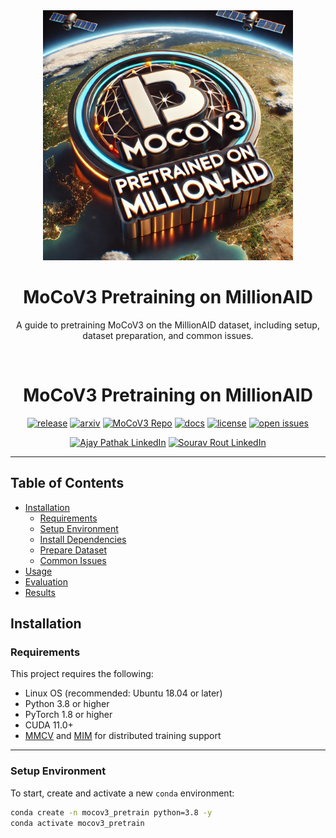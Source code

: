 <div align="center">
  <img src="./logo.png" width="400" alt="Project Logo"/>
  <h1>MoCoV3 Pretraining on MillionAID</h1>
  <p>A guide to pretraining MoCoV3 on the MillionAID dataset, including setup, dataset preparation, and common issues.</p>
  <br/>

# MoCoV3 Pretraining on MillionAID
[![release](https://img.shields.io/badge/release-V1.0.0-%230099FF)](https://github.com/your_repo/mocov3_pretrain/releases)
[![arxiv](https://img.shields.io/badge/arXiv-2104.02057-b31b1b.svg?style=flat)](https://arxiv.org/abs/2104.02057) <!-- Link to MoCoV3 paper -->
[![MoCoV3 Repo](https://img.shields.io/badge/MoCoV3-FacebookAI-%2360A5FA)](https://github.com/facebookresearch/moco-v3) <!-- Original MoCoV3 GitHub repo -->
[![docs](https://img.shields.io/badge/docs-latest-%233267B6)](https://your_repo_link/docs) <!-- Placeholder link for documentation -->
[![license](https://img.shields.io/badge/license-MIT-%23FFC700)](https://github.com/your_repo/mocov3_pretrain/blob/main/LICENSE) <!-- Adjust as per license -->
[![open issues](https://img.shields.io/github/issues-raw/your_repo/mocov3_pretrain?color=%23FF5733)](https://github.com/your_repo/mocov3_pretrain/issues) <!-- Replace with actual repo issues link -->

<!-- LinkedIn badges for team members -->
[![Ajay Pathak LinkedIn](https://img.shields.io/badge/LinkedIn-Ajay%20Pathak-blue?logo=linkedin&style=flat)](https://www.linkedin.com/in/ajay-pathak/) <!-- Replace with actual LinkedIn URL -->
[![Sourav Rout LinkedIn](https://img.shields.io/badge/LinkedIn-Sourav%20Rout-blue?logo=linkedin&style=flat)](linkedin.com/in/sourav-rout-4b3384176) <!-- Replace with actual LinkedIn URL -->

 
</div>

---

## Table of Contents
- [Installation](#installation)
  - [Requirements](#requirements)
  - [Setup Environment](#setup-environment)
  - [Install Dependencies](#install-dependencies)
  - [Prepare Dataset](#prepare-dataset)
  - [Common Issues](#common-issues)
- [Usage](#usage)
- [Evaluation](#evaluation)
- [Results](#results)

## Installation

### Requirements

This project requires the following:
- Linux OS (recommended: Ubuntu 18.04 or later)
- Python 3.8 or higher
- PyTorch 1.8 or higher
- CUDA 11.0+
- [MMCV](https://github.com/open-mmlab/mmcv) and [MIM](https://github.com/open-mmlab/mim) for distributed training support

---

### Setup Environment

To start, create and activate a new `conda` environment:

```bash
conda create -n mocov3_pretrain python=3.8 -y
conda activate mocov3_pretrain



